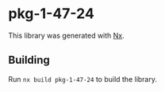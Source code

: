 # pkg-1-47-24

This library was generated with [Nx](https://nx.dev).

## Building

Run `nx build pkg-1-47-24` to build the library.
